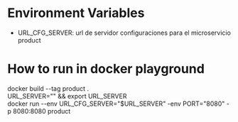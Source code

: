 # Environment Variables

- URL_CFG_SERVER:  url de servidor configuraciones para el microservicio product

# How to run in docker playground

docker build --tag product . <br/>
URL_SERVER="<URL>" && export URL_SERVER <br/>
docker run --env URL_CFG_SERVER="$URL_SERVER" -env PORT="8080" -p 8080:8080 product <br/>